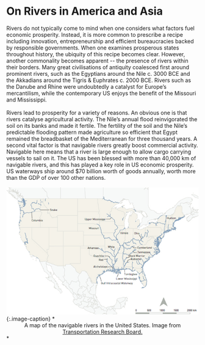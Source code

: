 # On Rivers in America and Asia

<div class="straits">
Rivers do not typically come to mind when one considers what factors fuel economic prosperity. Instead, it is more common to prescribe a recipe including innovation, entrepreneurship and efficient bureaucracies backed by responsible governments. When one examines prosperous states throughout history, the ubiquity of this recipe becomes clear. However, another commonality becomes apparent -- the presence of rivers within their borders. Many great civilisations of antiquity coalesced first around prominent rivers, such as the Egyptians around the Nile c. 3000 BCE and the Akkadians around the Tigris & Euphrates c. 2000 BCE. Rivers such as the Danube and Rhine were undoubtedly a catalyst for Europe’s mercantilism, while the contemporary US enjoys the benefit of the Missouri and Mississippi.
</div><br>
<div class="straits">
Rivers lead to prosperity for a variety of reasons. An obvious one is that rivers catalyse agricultural activity. The Nile’s annual flood reinvigorated the soil on its banks and made it fertile. The fertility of the soil and the Nile’s predictable flooding pattern made agriculture so efficient that Egypt remained the breadbasket of the Mediterranean for three thousand years. A second vital factor is that navigable rivers greatly boost commercial activity. Navigable here means that a river is large enough to allow cargo carrying vessels to sail on it. The US has been blessed with more than 40,000 km of navigable rivers, and this has played a key role in US economic prosperity. US waterways ship around $70 billion worth of goods annually, worth more than the GDP of over 100 other nations.
</div><br>
<div style="text-align:center"><img src="./us_rivers.jpg" /></div>
{:.image-caption}
*<center>A map of the navigable rivers in the United States. Image from <a href="https://www.nap.edu/read/21763/chapter/4#16">Transportation Research Board.</a></center>*
